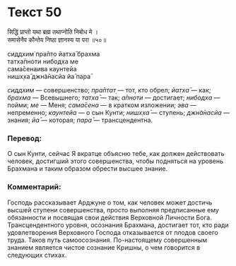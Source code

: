 # Текст 50

सिद्धिं प्राप्तो यथा ब्रह्म तथाप्नोति निबोध मे ।  
समासेनैव कौन्तेय निष्ठा ज्ञानस्य या परा ॥५०॥

сиддхим̇ пра̄пто йатха̄ брахма  
татха̄пноти нибодха ме  
сама̄сенаива каунтейа  
нишх̣ха̄ джн̃а̄насйа йа̄ пара̄

_сиддхим_ — совершенство; _пра̄птат̣_ — тот, кто обрел; _йатха̄_ — как; _брахма_ — Всевышнего; _татха̄_ — так; _а̄пноти_ — достигает; _нибодха_ — пойми; _ме_ — Меня; _сама̄сена_ — в кратком изложении; _эва_ — непременно; _каунтейа_ — о сын Кунти; _нишх̣ха̄_ — ступень; _джн̃а̄насйа_ — знания; _йа̄_ — которая; _пара̄_ — трансцендентна.

### Перевод:

О сын Кунти, сейчас Я вкратце объясню тебе, как должен действовать человек, достигший этого совершенства, чтобы подняться на уровень Брахмана и таким образом обрести высшее знание.

### Комментарий:

Господь рассказывает Арджуне о том, как человек может достичь высшей ступени совершенства, просто выполняя предписанные ему обязанности и посвящая свои действия Верховной Личности Бога. Трансцендентного уровня, осознания Брахмана, достигает тот, кто ради удовлетворения Верховного Господа отказывается от плодов своего труда. Таков путь самоосознания. По-настоящему совершенным знанием является чистое сознание Кришны, о чем говорится в следующих стихах.